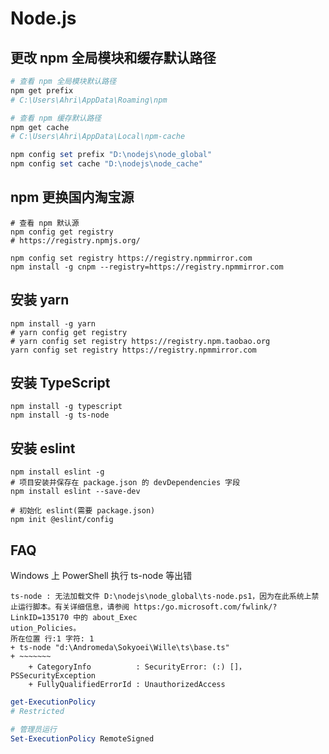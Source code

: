 # Node.js

## 更改 npm 全局模块和缓存默认路径

```powershell
# 查看 npm 全局模块默认路径
npm get prefix
# C:\Users\Ahri\AppData\Roaming\npm

# 查看 npm 缓存默认路径
npm get cache
# C:\Users\Ahri\AppData\Local\npm-cache

npm config set prefix "D:\nodejs\node_global"
npm config set cache "D:\nodejs\node_cache"
```

## npm 更换国内淘宝源

```shell
# 查看 npm 默认源
npm config get registry
# https://registry.npmjs.org/

npm config set registry https://registry.npmmirror.com
npm install -g cnpm --registry=https://registry.npmmirror.com
```

## 安装 yarn

```shell
npm install -g yarn
# yarn config get registry
# yarn config set registry https://registry.npm.taobao.org
yarn config set registry https://registry.npmmirror.com
```

## 安装 TypeScript

```shell
npm install -g typescript
npm install -g ts-node
```

## 安装 eslint

```shell
npm install eslint -g
# 项目安装并保存在 package.json 的 devDependencies 字段
npm install eslint --save-dev

# 初始化 eslint(需要 package.json)
npm init @eslint/config
```

## FAQ

Windows 上 PowerShell 执行 ts-node 等出错

```log
ts-node : 无法加载文件 D:\nodejs\node_global\ts-node.ps1，因为在此系统上禁止运行脚本。有关详细信息，请参阅 https:/go.microsoft.com/fwlink/?LinkID=135170 中的 about_Exec
ution_Policies。
所在位置 行:1 字符: 1
+ ts-node "d:\Andromeda\Sokyoei\Wille\ts\base.ts"
+ ~~~~~~~
    + CategoryInfo          : SecurityError: (:) []，PSSecurityException
    + FullyQualifiedErrorId : UnauthorizedAccess
```

```powershell
get-ExecutionPolicy
# Restricted

# 管理员运行
Set-ExecutionPolicy RemoteSigned
```
